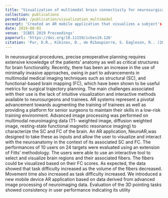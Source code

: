 ```yaml
---
title: "Visualization of multimodal brain connectivity for neurosurgical planning using handheld device augmented reality"
collection: publications
permalink: /publication/visualization_multimodal
excerpt: 'Created an AR mobile application that visualizes a subject's structural and functional neuroantomy, along with connectivities and allows for user interaction.'
date: 2019-08-01
venue: 'ICBES 2019 Proceedings'
paperurl: 'https://doi.org/10.11159/icbes19.126'
citation: 'Pur, D.R., Kikinov, D., de Ribaupierre, S. Eagleson, R.. (2019). &quot;Visualization of multimodal brain connectivity for neurosurgical planning using handheld device augmented reality.&quot; <i>ICBES 2019 Proceedings</i>. 1(1).'
---
```


In neurosurgical procedures, precise preoperative planning requires extensive knowledge of the patients’ anatomy as well as critical structures for brain functionality. Recently, there has been an increase in the use of minimally invasive approaches, owing in part to advancements in multimodal medical imaging techniques such as structural (SC), and functional-based brain mapping (FC), which have been shown to be useful metrics for surgical trajectory planning. The main challenges associated with their use is the lack of intuitive visualization and interactive methods available to neurosurgeons and trainees. AR systems represent a pivotal advancement towards augmenting the training of trainees as well as providing a platform for senior surgeons to maintain their skills in a low-risk training environment. Advanced image processing was performed on multimodal neuroimaging data (T1- weighted image, diffusion weighted image, resting-state functional magnetic resonance imaging) to characterize the SC and FC of the brain. An AR application, NeuroAR,was designed to take these as inputs and allow the user to visualize and interact with the neuroanatomy in the context of its associated SC and FC. The performances of 10 users on 24 targets were evaluated using an extension of Fitts’ methodology. The users were able to use an interactive tool to select and visualize brain regions and their associated fibers. The fibers could be visualized based on their FC scores. As expected, the data showed that task difficulty increased as the volume of the fibers decreased. Movement time also increased as task difficulty increased. We introduced a new mobile device AR application based on data derived from advanced image processing of neuroimaging data. Evaluation of the 3D pointing tasks showed consistency in user performance indicating its utility
